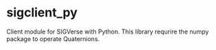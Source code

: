 sigclient_py
============

Client module for SIGVerse with Python.
This library requrire the numpy package to operate Quaternions.

